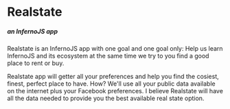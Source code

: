 # Realstate
##### an InfernoJS app

Realstate is an InfernoJS app with one goal and one goal only: Help us learn InfernoJS and its ecosystem at the same time we try to you find a good place to rent or buy.

Realstate app will getter all your preferences and help you find the cosiest, finest, perfect place to have. How? We'll use all your public data available on the internet plus your Facebook preferences. I believe Realstate will have all the data needed to provide you the best available real state option.